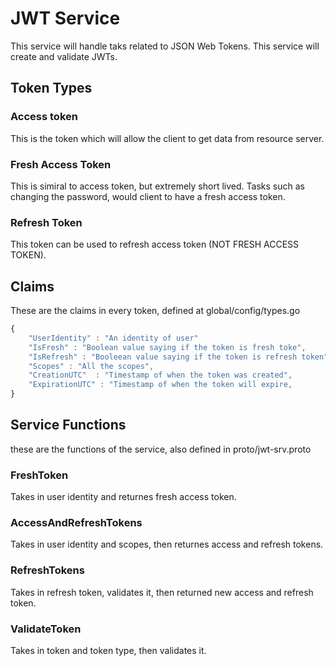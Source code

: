 # JWT Service
This service will handle taks related to JSON Web Tokens. This service will create and validate JWTs.

## Token Types

### Access token
This is the token which will allow the client to get data from resource server.

### Fresh Access Token
This is simiral to access token, but extremely short lived. Tasks such as changing the password, would client to have a fresh access token.

### Refresh Token
This token can be used to refresh access token (NOT FRESH ACCESS TOKEN).

## Claims
These are the claims in every token, defined at global/config/types.go

```javascript
{
    "UserIdentity" : "An identity of user"
    "IsFresh" : "Boolean value saying if the token is fresh toke",      
    "IsRefresh" : "Booleean value saying if the token is refresh token",
    "Scopes" : "All the scopes",       
    "CreationUTC"  : "Timestamp of when the token was created",
    "ExpirationUTC" : "Timestamp of when the token will expire,
}
```

## Service Functions
these are the functions of the service, also defined in proto/jwt-srv.proto

### FreshToken
Takes in user identity and returnes fresh access token.

### AccessAndRefreshTokens
Takes in user identity and scopes, then returnes access and refresh tokens.

### RefreshTokens
Takes in refresh token, validates it, then returned new access and refresh token.

### ValidateToken
Takes in token and token type, then validates it.

